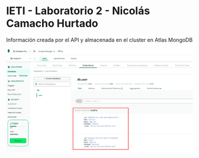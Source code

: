 # IETI - Laboratorio 2 - Nicolás Camacho Hurtado

Información creada por el API y almacenada en el cluster en Atlas MongoDB

![](https://github.com/Haatom/IETI-Laboratorio-2/blob/main/img/Mongodb.png)
